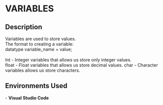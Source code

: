 <h1>VARIABLES</h1>

<h2>Description</h2>
Variables are used to store values. <br>
The format to creating a variable: <br>
datatype variable_name = value; <br>
<br>
Int - Integer variables that allows us store only integer values. <br>
float - Float variables that allows us store decimal values.
char - Character variables allows us store characters.

<h2>Environments Used </h2>
- <b>Visual Studio Code</b>

